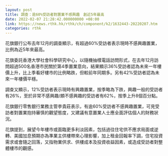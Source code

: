 ```yaml
---
layout: post
title: 調查：逾60%受訪者對置業不感興趣　創近5年最高
date: 2022-02-07 21:28:42.000000000 +08:00
link: https://news.rthk.hk/rthk/ch/component/k2/1632443-20220207.htm
categories: rthk
---
```


花旗銀行公布去年12月的調查顯示，有超過60%受訪者表示現時不感興趣置業，比例為近5年來最高。

花旗委託香港大學社會科學研究中心，以隨機抽樣電話訪問形式，在去年12月訪問超過500名香港市民關於第4季置業意向，結果顯示36%受訪者認為未來一年樓價上升，比上季看好樓市的比例略跌，但較前年同期多。另有42%受訪者認為未來一年樓價平穩。

調查又顯示，12%受訪者表示現時有興趣置業，按季略為下跌，興趣一般的受訪者有26%，至於非常不感興趣/頗不感興趣的受訪者有62%，按季上升8個百分點。

花旗銀行零售銀行業務主管李貴莊表示，有逾60%受訪者不感興趣置業，可見受訪者對置業抱持審慎的觀望態度，又建議有意置業人士應全面評估個人的財務狀況。

花旗提到，展望今年樓市或面臨更多利淡因素，包括過往住宅供不應求局面或逆轉、美國加息預期亦為準業主供樓帶來心理影響，加上租金回報率下調，住宅投資需求或會隨之回落，又指物業供求、供樓成本及投資收益因素，或造成受訪者對整體樓市的觀感。
